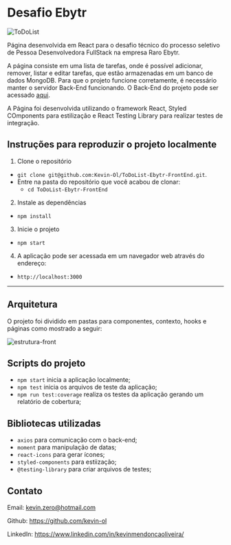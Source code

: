 # Desafio Ebytr

![ToDoList](https://user-images.githubusercontent.com/82068881/154407095-c6c55f5e-8a7e-419e-bd50-7619694f6ca3.png)

Página desenvolvida em React para o desafio técnico do processo seletivo de Pessoa Desenvolvedora FullStack na empresa Raro Ebytr.

A página consiste em uma lista de tarefas, onde é possível adicionar, remover, listar e editar tarefas, que estão armazenadas em um banco de dados MongoDB. Para que
o projeto funcione corretamente, é necessário manter o servidor Back-End funcionando. O Back-End do projeto pode ser acessado [aqui](https://github.com/Kevin-Ol/ToDoList-Ebytr-BackEnd).

A Página foi desenvolvida utilizando o framework React, Styled COmponents para estilização e React Testing Library para realizar testes de integração.

## Instruções para reproduzir o projeto localmente

1. Clone o repositório
  * `git clone git@github.com:Kevin-Ol/ToDoList-Ebytr-FrontEnd.git`.
  * Entre na pasta do repositório que você acabou de clonar:
    * `cd ToDoList-Ebytr-FrontEnd`

2. Instale as dependências
  * `npm install`

3. Inicie o projeto
  * `npm start`

4. A aplicação pode ser acessada em um navegador web através do endereço:
  * `http://localhost:3000`
---

## Arquitetura

O projeto foi dividido em pastas para componentes, contexto, hooks e páginas como mostrado a seguir:

![estrutura-front](https://user-images.githubusercontent.com/82068881/154407224-85ee09a7-e255-45a6-b2b1-621a97313463.png)

## Scripts do projeto

- `npm start` inicia a aplicação localmente;
- `npm test` inicia os arquivos de teste da aplicação;
- `npm run test:coverage` realiza os testes da aplicação gerando um relatório de cobertura;

## Bibliotecas utilizadas

- `axios` para comunicação com o back-end;
- `moment` para manipulação de datas;
- `react-icons` para gerar ícones;
- `styled-components` para estiização;
- `@testing-library` para criar arquivos de testes;


## Contato

Email: kevin.zero@hotmail.com

Github: https://github.com/kevin-ol

LinkedIn: https://www.linkedin.com/in/kevinmendoncaoliveira/
